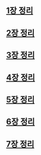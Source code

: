 ## [1장 정리](https://github.com/jaemuYeo/iOS_Study/blob/main/TIL/1_week/2021-05-30.md)

## [2장 정리](https://github.com/jaemuYeo/iOS_Study/blob/main/TIL/2_week/2021-05-31.md)

## [3장 정리](https://github.com/jaemuYeo/iOS_Study/blob/main/TIL/2_week/2021-06-01.md)

## [4장 정리](https://github.com/jaemuYeo/iOS_Study/blob/main/TIL/2_week/2021-06-03.md)

## [5장 정리](https://github.com/jaemuYeo/iOS_Study/blob/main/TIL/2_week/2021-06-04.md)

## [6장 정리](https://github.com/jaemuYeo/iOS_Study/blob/main/TIL/2_week/2021-06-06.md)

## [7장 정리](https://github.com/jaemuYeo/iOS_Study/blob/main/TIL/4_week/2021-06-20.md)
